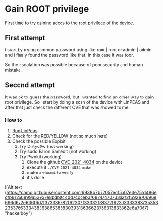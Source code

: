 # Gain ROOT privilege

First time to try gaining acces to the root privilège of the device.

## First attempt
I start by trying common password using like root | root or admin | admin and i finaly found the password like that.
In this case it was toor.

So the escalation was possible because of poor security and human mistake.

## Second attempt
It was ok to guess the password, but i wanted to find an other way to gain root privilege. 
So i start by doing a scan of the device with LinPEAS and after that just check the different CVE that was showed to me.

### How to

1. [Run LinPeas](https://github.com/carlospolop/PEASS-ng/tree/master/linPEAS) 
2. Check for the RED/YELLOW  (not so much here)
3. Check the possible Exploit
	1. Try Dirtyc0w (not working)
	2. Try sudo Baron Samedit (not working)
	3. Try Pwnkit (working)
		1. Clone the github [CVE-2021-4034](https://github.com/berdav/CVE-2021-4034) on the device
		2. execute it `./CVE-2021-4034 make`
		3. make a `whoami` to verify
		4. it's done


![Alt text (https://camo.githubusercontent.com/6938b7b72057ec15b07e3e751d486ecfb812a6899a52957e8bdb944dd7cdceb3/68747470733a2f2f692e70696e696d672e636f6d2f373336782f62302f33332f38372f62303333383735353235376633343836386538383039313636623766313833362e6a7067) "hackerboy")
